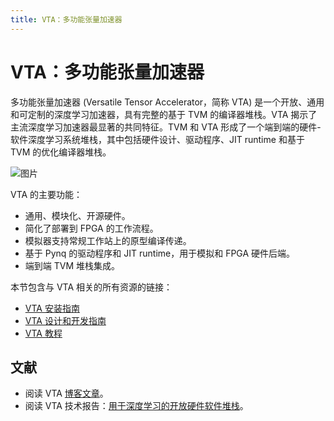 ```yaml
---
title: VTA：多功能张量加速器
---
```


# VTA：多功能张量加速器

多功能张量加速器 (Versatile Tensor Accelerator，简称 VTA) 是一个开放、通用和可定制的深度学习加速器，具有完整的基于 TVM 的编译器堆栈。VTA 揭示了主流深度学习加速器最显著的共同特征。TVM 和 VTA 形成了一个端到端的硬件-软件深度学习系统堆栈，其中包括硬件设计、驱动程序、JIT runtime 和基于 TVM 的优化编译器堆栈。

![图片](https://raw.githubusercontent.com/uwsampl/web-data/main/vta/blogpost/vta_overview.png)

VTA 的主要功能：

* 通用、模块化、开源硬件。
* 简化了部署到 FPGA 的工作流程。
* 模拟器支持常规工作站上的原型编译传递。
* 基于 Pynq 的驱动程序和 JIT runtime，用于模拟和 FPGA 硬件后端。
* 端到端 TVM 堆栈集成。

本节包含与 VTA 相关的所有资源的链接：

* [VTA 安装指南](https://tvm.apache.org/docs/topic/vta/install.html)
* [VTA 设计和开发指南](https://tvm.apache.org/docs/topic/vta/dev/index.html)
* [VTA 教程](https://tvm.apache.org/docs/topic/vta/tutorials/index.html)

## 文献

* 阅读 VTA [博客文章](https://tvm.apache.org/2018/07/12/vta-release-announcement)。
* 阅读 VTA 技术报告：[用于深度学习的开放硬件软件堆栈](https://arxiv.org/abs/1807.04188)。